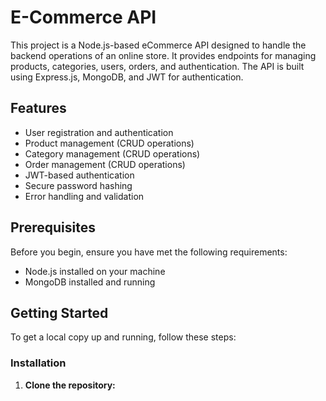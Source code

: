 # E-Commerce API

This project is a Node.js-based eCommerce API designed to handle the backend operations of an online store. It provides endpoints for managing products, categories, users, orders, and authentication. The API is built using Express.js, MongoDB, and JWT for authentication.

## Features

- User registration and authentication
- Product management (CRUD operations)
- Category management (CRUD operations)
- Order management (CRUD operations)
- JWT-based authentication
- Secure password hashing
- Error handling and validation

## Prerequisites

Before you begin, ensure you have met the following requirements:

- Node.js installed on your machine
- MongoDB installed and running

## Getting Started

To get a local copy up and running, follow these steps:

### Installation

1. **Clone the repository:**

```bash
